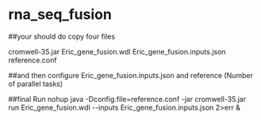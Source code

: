 # rna_seq_fusion

##your should do copy four files

cromwell-35.jar
Eric_gene_fusion.wdl
Eric_gene_fusion.inputs.json
reference.conf

##and then
 configure Eric_gene_fusion.inputs.json and reference (Number of parallel tasks)

##final Run
nohup java  -Dconfig.file=reference.conf -jar cromwell-35.jar run Eric_gene_fusion.wdl  --inputs Eric_gene_fusion.inputs.json 2>err &
